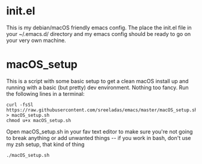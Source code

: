 # init.el
This is my debian/macOS friendly emacs config. The place the init.el file in your ~/.emacs.d/ directory and my emacs config should be ready to go on your very own machine.

# macOS_setup
This is a script with some basic setup to get a clean macOS install up and running with a basic (but pretty) dev environment. Nothing too fancy.
Run the following lines in a terminal:
```
curl -fsSl https://raw.githubusercontent.com/sreeladas/emacs/master/macOS_setup.sh > macOS_setup.sh
chmod u+x macOS_setup.sh
```

Open macOS_setup.sh in your fav text editor to make sure you're not going to break anything or add unwanted things -- if you work in bash, don't use my zsh setup, that kind of thing

```
./macOS_setup.sh
```
